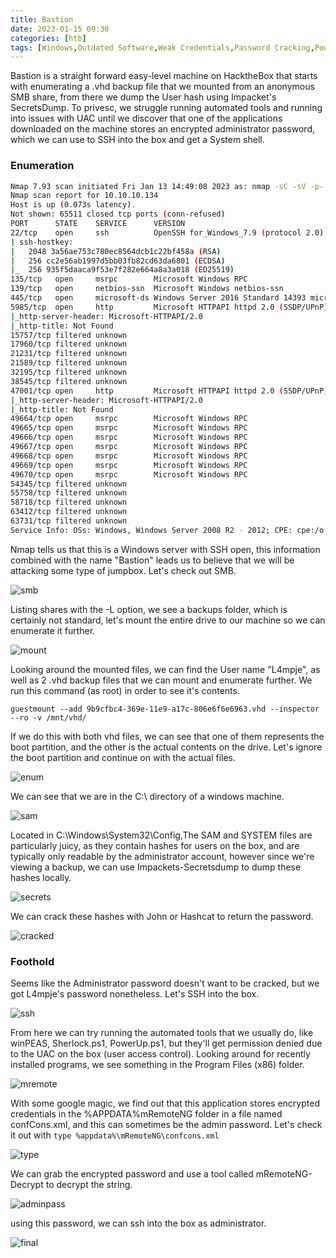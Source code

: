 ```yaml
---
title: Bastion
date: 2023-01-15 09:30
categories: [htb]
tags: [Windows,Outdated Software,Weak Credentials,Password Cracking,Powershell,Hash Capture,Anonymous Access]
---
```


Bastion is a straight forward easy-level machine on HacktheBox that starts with enumerating a .vhd backup file that we mounted from an anonymous SMB share, from there we dump the User hash using Impacket's SecretsDump. To privesc, we struggle running automated tools and running into issues with UAC until we discover that one of the applications downloaded on the machine stores an encrypted administrator password, which we can use to SSH into the box and get a System shell.

### Enumeration

```bash
Nmap 7.93 scan initiated Fri Jan 13 14:49:08 2023 as: nmap -sC -sV -p- -oN nmap.out 10.10.10.134
Nmap scan report for 10.10.10.134
Host is up (0.073s latency).
Not shown: 65511 closed tcp ports (conn-refused)
PORT      STATE    SERVICE      VERSION
22/tcp    open     ssh          OpenSSH for_Windows_7.9 (protocol 2.0)
| ssh-hostkey: 
|   2048 3a56ae753c780ec8564dcb1c22bf458a (RSA)
|   256 cc2e56ab1997d5bb03fb82cd63da6801 (ECDSA)
|_  256 935f5daaca9f53e7f282e664a8a3a018 (ED25519)
135/tcp   open     msrpc        Microsoft Windows RPC
139/tcp   open     netbios-ssn  Microsoft Windows netbios-ssn
445/tcp   open     microsoft-ds Windows Server 2016 Standard 14393 microsoft-ds
5985/tcp  open     http         Microsoft HTTPAPI httpd 2.0 (SSDP/UPnP)
|_http-server-header: Microsoft-HTTPAPI/2.0
|_http-title: Not Found
15757/tcp filtered unknown
17960/tcp filtered unknown
21231/tcp filtered unknown
21589/tcp filtered unknown
32195/tcp filtered unknown
38545/tcp filtered unknown
47001/tcp open     http         Microsoft HTTPAPI httpd 2.0 (SSDP/UPnP)
|_http-server-header: Microsoft-HTTPAPI/2.0
|_http-title: Not Found
49664/tcp open     msrpc        Microsoft Windows RPC
49665/tcp open     msrpc        Microsoft Windows RPC
49666/tcp open     msrpc        Microsoft Windows RPC
49667/tcp open     msrpc        Microsoft Windows RPC
49668/tcp open     msrpc        Microsoft Windows RPC
49669/tcp open     msrpc        Microsoft Windows RPC
49670/tcp open     msrpc        Microsoft Windows RPC
54345/tcp filtered unknown
55758/tcp filtered unknown
58718/tcp filtered unknown
63412/tcp filtered unknown
63731/tcp filtered unknown
Service Info: OSs: Windows, Windows Server 2008 R2 - 2012; CPE: cpe:/o:microsoft:windows
```

Nmap tells us that this is a Windows server with SSH open, this information combined with the name "Bastion" leads us to believe that we will be attacking some type of jumpbox. Let's check out SMB.

![smb](/assets/img/bastion/smb.png)

Listing shares with the -L option, we see a backups folder, which is certainly not standard, let's mount the entire drive to our machine so we can enumerate it further.

![mount](/assets/img/bastion/mount.png)

Looking around the mounted files, we can find the User name "L4mpje", as well as 2 .vhd backup files that we can mount and enumerate further. We run this command (as root) in order to see it's contents.

`guestmount --add 9b9cfbc4-369e-11e9-a17c-806e6f6e6963.vhd --inspector --ro -v /mnt/vhd/`

If we do this with both vhd files, we can see that one of them represents the boot partition, and the other is the actual contents on the drive. Let's ignore the boot partition and continue on with the actual files.

![enum](/assets/img/bastion/enum.png)

We can see that we are in the C:\ directory of a windows machine. 

![sam](/assets/img/bastion/sam.png)

Located in C:\Windows\System32\Config\,The SAM and SYSTEM files are particularly juicy, as they contain hashes for users on the box, and are typically only readable by the administrator account, however since we're viewing a backup, we can use Impackets-Secretsdump to dump these hashes locally.

![secrets](/assets/img/bastion/secretsdump.png)

We can crack these hashes with John or Hashcat to return the password.

![cracked](/assets/img/bastion/cracked.png)

### Foothold

Seems like the Administrator password doesn't want to be cracked, but we got L4mpje's password nonetheless. Let's SSH into the box.

![ssh](/assets/img/bastion/ssh.png)

From here we can try running the automated tools that we usually do, like winPEAS, Sherlock.ps1, PowerUp.ps1, but they'll get permission denied due to the UAC on the box (user access control). Looking around for recently installed programs, we see something in the Program Files (x86) folder.

![mremote](/assets/img/bastion/mremote.png)

With some google magic, we find out that this application stores encrypted credentials in the %APPDATA%mRemoteNG folder in a file named confCons.xml, and this can sometimes be the admin password. Let's check it out with 
`type %appdata%\mRemoteNG\confcons.xml`

![type](/assets/img/bastion/type.png)

We can grab the encrypted password and use a tool called mRemoteNG-Decrypt to decrypt the string.

![adminpass](/assets/img/bastion/adminpass.png)

using this password, we can ssh into the box as administrator.

![final](/assets/img/bastion/final.png)